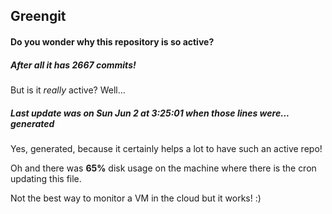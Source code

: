 ## Greengit

#### Do you wonder why this repository is so active?

##### After all it has 2667 commits!

But is it *really* active? Well...

##### Last update was on Sun Jun 2 at 3:25:01 when those lines were... generated

Yes, generated, because it certainly helps a lot to have such an active repo!

Oh and there was **65%** disk usage on the machine
where there is the cron updating this file.

Not the best way to monitor a VM in the cloud but it works! :)
